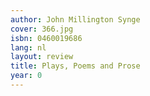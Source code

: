```yaml
---
author: John Millington Synge
cover: 366.jpg
isbn: 0460019686
lang: nl
layout: review
title: Plays, Poems and Prose
year: 0
---
```

